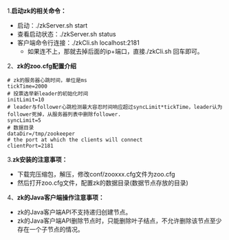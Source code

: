 1.**启动zk的相关命令：**
- 启动：./zkServer.sh start
- 查看启动状态：./zkServer.sh status
- 客户端命令行连接：./zkCli.sh localhost:2181
    - 如果连不上，那就去掉后面的ip+端口，直接./zkCli.sh 回车即可。

2、**zk的zoo.cfg配置介绍**
```shell
# zk的服务器心跳时间，单位是ms
tickTime=2000
# 投票选举新leader的初始化时间
initLimit=10
# leader与follower心跳检测最大容忍时间响应超过syncLimit*tickTime，leader认为follower死掉，从服务器列表中删除follower.
syncLimit=5
# 数据目录
dataDir=/tmp/zookeeper
# the port at which the clients will connect
clientPort=2181
```

3.**zk安装的注意事项：**
- 下载完压缩包，解压，修改conf/zooxxx.cfg文件为zoo.cfg
- 然后打开zoo.cfg文件，配置zk的数据目录(数据节点存放的目录)

4、**zk的Java客户端操作注意事项：**
- zk的Java客户端API不支持递归创建节点。
- zk的Java客户端API删除节点时，只能删除叶子结点，不允许删除该节点至少存在一个子节点的情况。